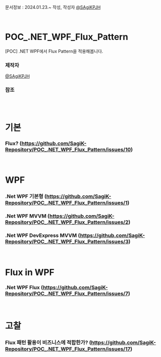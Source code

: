 문서정보 : 2024.01.23.~ 작성, 작성자 [@SAgiKPJH](https://github.com/SAgiKPJH)

<br>

# POC_.NET_WPF_Flux_Pattern
[POC] .NET WPF에서 Flux Pattern을 적용해봅니다.



### 제작자
[@SAgiKPJH](https://github.com/SAgiKPJH)

### 참조

<br><br>

# 기본
### Flux? (https://github.com/SagiK-Repository/POC_.NET_WPF_Flux_Pattern/issues/10)

<br>

# WPF
### .Net WPF 기본형 (https://github.com/SagiK-Repository/POC_.NET_WPF_Flux_Pattern/issues/1)
### .Net WPF MVVM (https://github.com/SagiK-Repository/POC_.NET_WPF_Flux_Pattern/issues/2)
### .Net WPF DevExpress MVVM (https://github.com/SagiK-Repository/POC_.NET_WPF_Flux_Pattern/issues/3)

<br>

# Flux in WPF
### .Net WPF Flux (https://github.com/SagiK-Repository/POC_.NET_WPF_Flux_Pattern/issues/7)

<br>

# 고찰
### Flux 패턴 활용이 비즈니스에 적합한가? (https://github.com/SagiK-Repository/POC_.NET_WPF_Flux_Pattern/issues/17)
